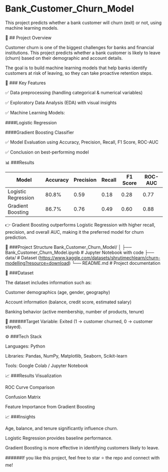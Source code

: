 # Bank_Customer_Churn_Model
This project predicts whether a bank customer will churn (exit) or not, using machine learning models.

📌 ## Project Overview

Customer churn is one of the biggest challenges for banks and financial institutions. This project predicts whether a bank customer is likely to leave (churn) based on their demographic and account details.

The goal is to build machine learning models that help banks identify customers at risk of leaving, so they can take proactive retention steps.

🚀 ### Key Features

✅ Data preprocessing (handling categorical & numerical variables)

✅ Exploratory Data Analysis (EDA) with visual insights

✅ Machine Learning Models:

####Logistic Regression

####Gradient Boosting Classifier

✅ Model Evaluation using Accuracy, Precision, Recall, F1 Score, ROC-AUC

✅ Conclusion on best-performing model

📊 ###Results

| Model               | Accuracy | Precision | Recall | F1 Score | ROC-AUC |
| ------------------- | -------- | --------- | ------ | -------- | ------- |
| Logistic Regression | 80.8%    | 0.59      | 0.18   | 0.28     | 0.77    |
| Gradient Boosting   | 86.7%    | 0.76      | 0.49   | 0.60     | 0.88    |

👉 Gradient Boosting outperforms Logistic Regression with higher recall, precision, and overall AUC, making it the preferred model for churn prediction.

📂 ###Project Structure
Bank_Customer_Churn_Model/
│
├── Bank_Customer_Churn_Model.ipynb   # Jupyter Notebook with code
├── data/                             # Dataset (https://www.kaggle.com/datasets/shrutimechlearn/churn-modelling?resource=download)
└── README.md                         # Project documentation

📑 ###Dataset

The dataset includes information such as:

Customer demographics (age, gender, geography)

Account information (balance, credit score, estimated salary)

Banking behavior (active membership, number of products, tenure)

📌 ######Target Variable: Exited (1 → customer churned, 0 → customer stayed).

⚙️ ###Tech Stack

Languages: Python

Libraries: Pandas, NumPy, Matplotlib, Seaborn, Scikit-learn

Tools: Google Colab / Jupyter Notebook

📈 ###Results Visualization

ROC Curve Comparison

Confusion Matrix

Feature Importance from Gradient Boosting

📈 ###Insights

Age, balance, and tenure significantly influence churn.

Logistic Regression provides baseline performance.

Gradient Boosting is more effective in identifying customers likely to leave.

######If you like this project, feel free to star ⭐ the repo and connect with me!
